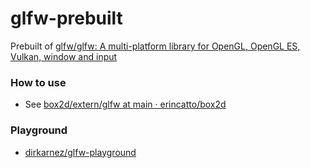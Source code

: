 glfw-prebuilt
=============
Prebuilt of [glfw/glfw: A multi-platform library for OpenGL, OpenGL ES, Vulkan, window and input](https://github.com/glfw/glfw)

### How to use
- See [box2d/extern/glfw at main · erincatto/box2d](https://github.com/erincatto/box2d/tree/main/extern/glfw)

### Playground
- [dirkarnez/glfw-playground](https://github.com/dirkarnez/glfw-playground)
